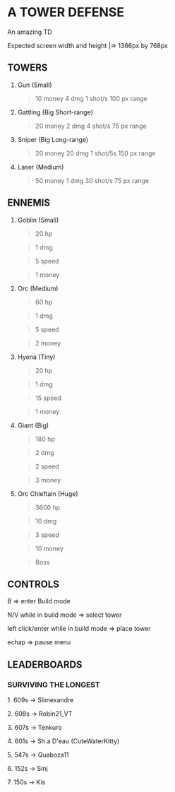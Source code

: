 # A TOWER DEFENSE

An amazing TD

Expected screen width and height |=> 1366px by 768px


## TOWERS

1. Gun (Small) 
	> 10 money
	> 4 dmg
	> 1 shot/s
	> 100 px range

2. Gattling (Big Short-range)
	> 20 money
	> 2 dmg
	> 4 shot/s
	> 75 px range

3. Sniper (Big Long-range)
	> 20 money
	> 20 dmg
	> 1 shot/5s
	> 150 px range

4. Laser (Medium)
	> 50 money
	> 1 dmg
	> 30 shot/s
	> 75 px range


## ENNEMIS

1. Goblin (Small) 
	> 20 hp
	
	> 1 dmg
	
	> 5 speed
	
	> 1 money

2. Orc (Medium)
	> 60 hp
	
	> 1 dmg
	
	> 5 speed
	
	> 2 money

3. Hyena (Tiny)
	> 20 hp
	
	> 1 dmg
	
	> 15 speed
	
	> 1 money

4. Giant (Big)
	> 180 hp
	
	> 2 dmg
	
	> 2 speed
	
	> 3 money

5. Orc Chieftain (Huge)
	> 3600 hp
	
	> 10 dmg
	
	> 3 speed
	
	> 10 money
	
	> Boss


## CONTROLS

B										=> enter Build mode

N/V while in build mode					=> select tower

left click/enter while in build mode	=> place tower

echap									=> pause menu


## LEADERBOARDS
### SURVIVING THE LONGEST

1\. 609s -> Slimexandre

2\. 608s -> Robin21_VT

3\. 607s -> Tenkuro

4\. 601s -> Sh.a D'eau (CuteWaterKitty)

5\. 547s -> Quaboza11

6\. 152s -> Sinj

7\. 150s -> Kis